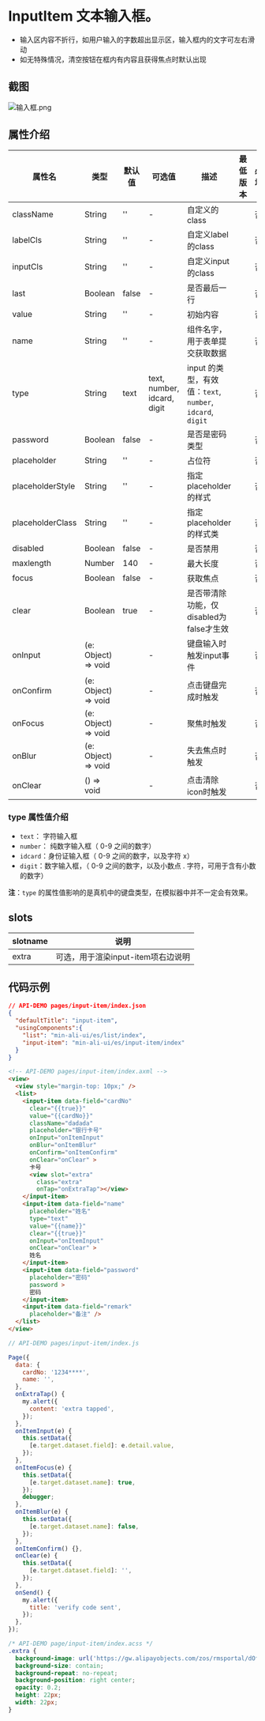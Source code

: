 # InputItem 文本输入框。
- 输入区内容不折行，如用户输入的字数超出显示区，输入框内的文字可左右滑动
- 如无特殊情况，清空按钮在框内有内容且获得焦点时默认出现

## 截图
![输入框.png](https://gw.alipayobjects.com/mdn/rms_ce4c6f/afts/img/A*DumuSohfeXQAAAAAAAAAAABkARQnAQ) 



## 属性介绍

| 属性名           | 类型                | 默认值 | 可选值                      | 描述                                                      | 最低版本 | 必填 |
| ---------------- | ------------------- | ------ | --------------------------- | --------------------------------------------------------- | -------- | ---- |
| className        | String              | ''     | -                           | 自定义的class                                             |          | 否   |
| labelCls         | String              | ''     | -                           | 自定义label的class                                        |          | 否   |
| inputCls         | String              | ''     | -                           | 自定义input的class                                        |          | 否   |
| last             | Boolean             | false  | -                           | 是否最后一行                                              |          | 否   |
| value            | String              | ''     | -                           | 初始内容                                                  |          | 否   |
| name             | String              | ''     | -                           | 组件名字，用于表单提交获取数据                            |          | 否   |
| type             | String              | text   | text, number, idcard, digit | input 的类型，有效值：`text`, `number`, `idcard`, `digit` |          | 否   |
| password         | Boolean             | false  | -                           | 是否是密码类型                                            |          | 否   |
| placeholder      | String              | ''     | -                           | 占位符                                                    |          | 否   |
| placeholderStyle | String              | ''     | -                           | 指定 placeholder 的样式                                   |          | 否   |
| placeholderClass | String              | ''     | -                           | 指定 placeholder 的样式类                                 |          | 否   |
| disabled         | Boolean             | false  | -                           | 是否禁用                                                  |          | 否   |
| maxlength        | Number              | 140    | -                           | 最大长度                                                  |          | 否   |
| focus            | Boolean             | false  | -                           | 获取焦点                                                  |          | 否   |
| clear            | Boolean             | true   | -                           | 是否带清除功能，仅disabled为false才生效                   |          | 否   |
| onInput          | (e: Object) => void |        | -                           | 键盘输入时触发input事件                                   |          | 否   |
| onConfirm        | (e: Object) => void |        | -                           | 点击键盘完成时触发                                        |          | 否   |
| onFocus          | (e: Object) => void |        | -                           | 聚焦时触发                                                |          | 否   |
| onBlur           | (e: Object) => void |        | -                           | 失去焦点时触发                                            |          | 否   |
| onClear          | () => void          |        | -                           | 点击清除icon时触发                                        |          | 否   |

### type 属性值介绍
* `text`： 字符输入框
* `number`： 纯数字输入框（ 0-9 之间的数字）
* `idcard`：身份证输入框（ 0-9 之间的数字，以及字符 x）
* `digit`：数字输入框，（ 0-9 之间的数字，以及小数点 . 字符，可用于含有小数的数字）

**注**：`type` 的属性值影响的是真机中的键盘类型，在模拟器中并不一定会有效果。

## slots

| slotname | 说明 |
| ---- | ---- |
| extra | 可选，用于渲染input-item项右边说明 |



## 代码示例

```json
// API-DEMO pages/input-item/index.json
{
  "defaultTitle": "input-item",
  "usingComponents":{
    "list": "min-ali-ui/es/list/index",
    "input-item": "min-ali-ui/es/input-item/index"
  }
}
```

```html
<!-- API-DEMO pages/input-item/index.axml -->
<view>
  <view style="margin-top: 10px;" />
  <list>
    <input-item data-field="cardNo" 
      clear="{{true}}" 
      value="{{cardNo}}" 
      className="dadada" 
      placeholder="银行卡号" 
      onInput="onItemInput"
      onBlur="onItemBlur" 
      onConfirm="onItemConfirm" 
      onClear="onClear" >
      卡号
      <view slot="extra" 
        class="extra" 
        onTap="onExtraTap"></view>
    </input-item>
    <input-item data-field="name" 
      placeholder="姓名" 
      type="text" 
      value="{{name}}" 
      clear="{{true}}" 
      onInput="onItemInput" 
      onClear="onClear" >
      姓名
    </input-item>
    <input-item data-field="password" 
      placeholder="密码" 
      password >
      密码
    </input-item>
    <input-item data-field="remark" 
      placeholder="备注" />
  </list>
</view>
```

```javascript
// API-DEMO pages/input-item/index.js

Page({
  data: {
    cardNo: '1234****',
    name: '',
  },
  onExtraTap() {
    my.alert({
      content: 'extra tapped',
    });
  },
  onItemInput(e) {
    this.setData({
      [e.target.dataset.field]: e.detail.value,
    });
  },
  onItemFocus(e) {
    this.setData({
      [e.target.dataset.name]: true,
    });
    debugger;
  },
  onItemBlur(e) {
    this.setData({
      [e.target.dataset.name]: false,
    });
  },
  onItemConfirm() {},
  onClear(e) {
    this.setData({
      [e.target.dataset.field]: '',
    });
  },
  onSend() {
    my.alert({
      title: 'verify code sent',
    });
  },
});

```

```css
/* API-DEMO page/input-item/index.acss */
.extra {
  background-image: url('https://gw.alipayobjects.com/zos/rmsportal/dOfSJfWQvYdvsZiJStvg.svg');
  background-size: contain;
  background-repeat: no-repeat;
  background-position: right center;
  opacity: 0.2;
  height: 22px;
  width: 22px;
}
```